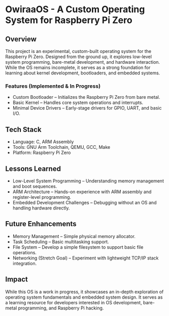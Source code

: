 # OwiraaOS - A Custom Operating System for Raspberry Pi Zero


## Overview

This project is an experimental, custom-built operating system for the Raspberry Pi Zero. Designed from the ground up, it explores low-level system programming, bare-metal development, and hardware interaction. While the OS remains incomplete, it serves as a strong foundation for learning about kernel development, bootloaders, and embedded systems.

### Features (Implemented & In Progress)
  - Custom Bootloader – Initializes the Raspberry Pi Zero from bare metal.
  - Basic Kernel – Handles core system operations and interrupts.
  - Minimal Device Drivers – Early-stage drivers for GPIO, UART, and basic I/O.

## Tech Stack
  - Language: C, ARM Assembly
  - Tools: GNU Arm Toolchain, QEMU, GCC, Make
  - Platform: Raspberry Pi Zero

## Lessons Learned
  - Low-Level System Programming – Understanding memory management and boot sequences.
  - ARM Architecture – Hands-on experience with ARM assembly and register-level programming.
  - Embedded Development Challenges – Debugging without an OS and handling hardware directly.

## Future Enhancements
  - Memory Management – Simple physical memory allocator.
  - Task Scheduling – Basic multitasking support.
  - File System – Develop a simple filesystem to support basic file operations.
  - Networking (Stretch Goal) – Experiment with lightweight TCP/IP stack integration.

## Impact
While this OS is a work in progress, it showcases an in-depth exploration of operating system fundamentals and embedded system design. It serves as a learning resource for developers interested in OS development, bare-metal programming, and Raspberry Pi hacking.
